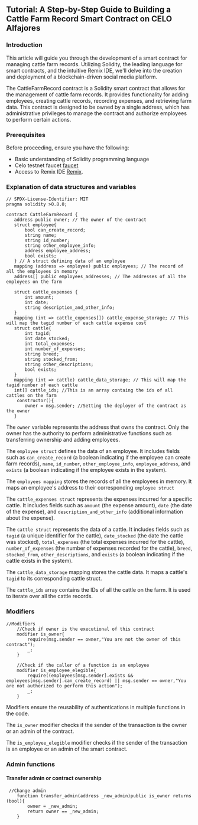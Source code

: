 ## Tutorial: A Step-by-Step Guide to Building a Cattle Farm Record Smart Contract on CELO Alfajores

### Introduction
This article will guide you through the development of a smart contract for managing cattle farm records. Utilizing Solidity, the leading language for smart contracts, and the intuitive Remix IDE, we'll delve into the creation and deployment of a blockchain-driven social media platform.

The CattleFarmRecord contract is a Solidity smart contract that allows for the management of cattle farm records. It provides functionality for adding employees, creating cattle records, recording expenses, and retrieving farm data. This contract is designed to be owned by a single address, which has administrative privileges to manage the contract and authorize employees to perform certain actions.

### Prerequisites

Before proceeding, ensure you have the following:

- Basic understanding of Solidity programming language
- Celo testnet faucet [faucet](https://faucet.celo.org/alfajores)
- Access to Remix IDE [Remix](https://remix.ethereum.org).

 ### Explanation of data structures and variables
 ```solidity
// SPDX-License-Identifier: MIT
pragma solidity >0.8.0;

contract CattleFarmRecord {
    address public owner; // The owner of the contract
    struct employee{
        bool can_create_record;
        string name;
        string id_number;
        string other_employee_info;
        address employee_address;
        bool exists;
    } // A struct defining data of an employee
    mapping (address => employee) public employees; // The record of all the employees in memory
    address[] public employees_addresses; // The addresses of all the employees on the farm

    struct cattle_expenses {
        int amount;
        int date;
        string description_and_other_info;
    }
    mapping (int => cattle_expenses[]) cattle_expense_storage; // This will map the tagid number of each cattle expense cost
    struct cattle{
        int tagid;
        int date_stocked;
        int total_expenses;
        int number_of_expenses;
        string breed;
        string stocked_from;
        string other_descriptions;
        bool exists;
    }
    mapping (int => cattle) cattle_data_storage; // This will map the tagid number of each cattle 
    int[] cattle_ids; //This is an array containg the ids of all cattles on the farm
     constructor(){
        owner = msg.sender; //Setting the deployer of the contract as the owner
    }
  ```
The `owner` variable represents the address that owns the contract. Only the owner has the authority to perform administrative functions such as transferring ownership and adding employees.

The `employee struct` defines the data of an employee. It includes fields such as `can_create_record` (a boolean indicating if the employee can create farm records), `name`, `id_number`, `other_employee_info`, `employee_address`, and `exists` (a boolean indicating if the employee exists in the system).

The `employees mapping` stores the records of all the employees in memory. It maps an employee's address to their corresponding `employee struct`

The `cattle_expenses struct` represents the expenses incurred for a specific cattle. It includes fields such as `amount` (the expense amount), `date` (the date of the expense), and `description_and_other_info` (additional information about the expense).

The `cattle struct` represents the data of a cattle. It includes fields such as `tagid` (a unique identifier for the cattle), `date_stocked` (the date the cattle was stocked), `total_expenses` (the total expenses incurred for the cattle), `number_of_expenses` (the number of expenses recorded for the cattle), `breed`, `stocked_from`, `other_descriptions`, and `exists` (a boolean indicating if the cattle exists in the system).

The `cattle_data_storage` mapping stores the cattle data. It maps a cattle's `tagid` to its corresponding cattle struct.

The `cattle_ids` array contains the IDs of all the cattle on the farm. It is used to iterate over all the cattle records.

### Modifiers

```solidity
//Modifiers
    //Check if owner is the executional of this contract
    modifier is_owner{
        require(msg.sender == owner,"You are not the owner of this contract");
        _;
    }

    //Check if the caller of a function is an employee
    modifier is_employee_elegible{
        require((employees[msg.sender].exists && employees[msg.sender].can_create_record) || msg.sender == owner,"You are not authorized to perform this action");
        _;
    }
```
Modifiers ensure the reusability of authentications in multiple functions in the code.

The `is_owner` modifier checks if the sender of the transaction is the owner or an admin of the contract.

The `is_employee_elegible` modifier checks if the sender of the transaction is an employee or an admin of the smart contract.

### Admin functions
#### Transfer admin or contract ownership
```solidity
 //Change admin
    function transfer_admin(address _new_admin)public is_owner returns (bool){
        owner = _new_admin;
        return owner == _new_admin;
    }
```
